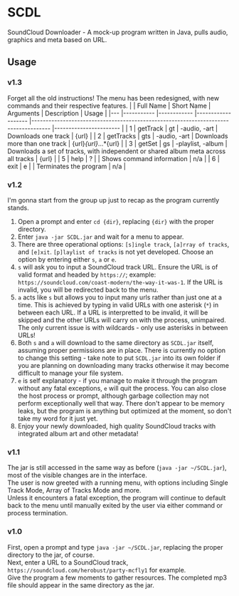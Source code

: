 # SCDL
SoundCloud Downloader - A mock-up program written in Java, pulls audio, graphics and meta based on URL.

## Usage

### v1.3

Forget all the old instructions! The menu has been redesigned, with new commands and their respective features.
|   	| Full Name 	| Short Name 	| Arguments         	| Description                                                                        	| Usage                 	|
|---	|-----------	|------------	|-------------------	|------------------------------------------------------------------------------------	|-----------------------	|
| 1 	| getTrack  	| gt         	| -audio, -art      	| Downloads one track                                                                	| {url}                 	|
| 2 	| getTracks 	| gts        	| -audio, -art      	| Downloads more than one track                                                      	| {url}*{url}*...*{url} 	|
| 3 	| getSet    	| gs         	| -playlist, -album 	| Downloads a set of tracks, with independent or shared album meta across all tracks 	| {url}                 	|
| 5 	| help      	| ?          	|                   	| Shows command information                                                          	| n/a                   	|
| 6 	| exit      	| e          	|                   	| Terminates the program                                                             	| n/a                   	|

### v1.2

I'm gonna start from the group up just to recap as the program currently stands.  
1. Open a prompt and enter `cd {dir}`, replacing `{dir}` with the proper directory.  
2. Enter `java -jar SCDL.jar` and wait for a menu to appear.  
3. There are three operational options: `[s]ingle track`, `[a]rray of tracks`, and `[e]xit`. `[p]laylist of tracks` is not yet developed. Choose an option by entering either `s`, `a` or `e`.  
4. `s` will ask you to input a SoundCloud track URL. Ensure the URL is of valid format and headed by `https://`; example: `https://soundcloud.com/coast-modern/the-way-it-was-1`. If the URL is invalid, you will be redirected back to the menu.  
5. `a` acts like `s` but allows you to input many urls rather than just one at a time. This is achieved by typing in valid URLs with one asterisk (`*`) in between each URL. If a URL is interpretted to be invalid, it will be skipped and the other URLs will carry on with the process, unimpaired. The only current issue is with wildcards - only use asterisks in between URLs!  
6. Both `s` and `a` will download to the same directory as `SCDL.jar` itself, assuming proper permissions are in place. There is currently no option to change this setting - take note to put `SCDL.jar` into its own folder if you are planning on downloading many tracks otherwise it may become difficult to manage your file system.  
7. `e` is self explanatory - if you manage to make it through the program without any fatal exceptions, `e` will quit the process. You can also close the host process or prompt, although garbage collection may not perform exceptionally well that way. There don't appear to be memory leaks, but the program is anything but optimized at the moment, so don't take my word for it just yet.  
8. Enjoy your newly downloaded, high quality SoundCloud tracks with integrated album art and other metadata!  

### v1.1

The jar is still accessed in the same way as before (`java -jar ~/SCDL.jar`), most of the visible changes are in the interface.  
The user is now greeted with a running menu, with options including Single Track Mode, Array of Tracks Mode and more.   
Unless it encounters a fatal exception, the program will continue to default back to the menu until manually exited by the user via either command or process termination.  

### v1.0

First, open a prompt and type `java -jar ~/SCDL.jar`, replacing the proper directory to the jar, of course.  
Next, enter a URL to a SoundCloud track, `https://soundcloud.com/herobust/party-mcfly1` for example.  
Give the program a few moments to gather resources. The completed mp3 file should appear in the same directory as the jar.  
